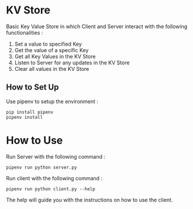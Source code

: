 # KV Store

Basic Key Value Store in which Client and Server interact with the following functionalities :

1. Set a value to specified Key
2. Get the value of a specific Key
3. Get all Key Values in the KV Store
4. Listen to Server for any updates in the KV Store
5. Clear all values in the KV Store

## How to Set Up

Use pipenv to setup the environment :
```
pip install pipenv
pipenv install
```

# How to Use

Run Server with the following command :
```
pipenv run python server.py
```

Run client with the following command :
```
pipenv run python client.py --help
```
The help will guide you with the instructions on how to use the client.